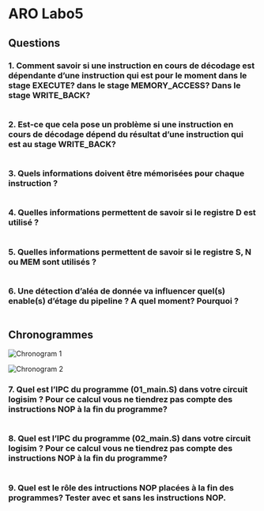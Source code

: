 # ARO Labo5

## Questions

### 1. Comment savoir si une instruction en cours de décodage est dépendante d’une instruction qui est pour le moment dans le stage EXECUTE? dans le stage MEMORY_ACCESS? Dans le stage WRITE_BACK?
```

```

### 2. Est-ce que cela pose un problème si une instruction en cours de décodage dépend du résultat d’une instruction qui est au stage WRITE_BACK?
```

```

### 3. Quels informations doivent être mémorisées pour chaque instruction ?
```

```

### 4. Quelles informations permettent de savoir si le registre D est utilisé ?
```

```

### 5. Quelles informations permettent de savoir si le registre S, N ou MEM sont utilisés ?
```

```

### 6. Une détection d’aléa de donnée va influencer quel(s) enable(s) d’étage du pipeline ? A quel moment? Pourquoi ?
```

```

## Chronogrammes
![Chronogram 1](./Images/chrono_01)

![Chronogram 2](./Images/chrono_02)

### 7. Quel est l’IPC du programme (01_main.S) dans votre circuit logisim ? Pour ce calcul vous ne tiendrez pas compte des instructions NOP à la fin du programme?
```

```

### 8. Quel est l’IPC du programme (02_main.S) dans votre circuit logisim ? Pour ce calcul vous ne tiendrez pas compte des instructions NOP à la fin du programme?
```

```

### 9. Quel est le rôle des intructions NOP placées à la fin des programmes? Tester avec et sans les instructions NOP.
```

```
